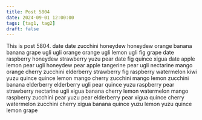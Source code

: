 ```yaml
---
title: Post 5804
date: 2024-09-01 12:00:00
tags: [tag1, tag2]
draft: false
---
```

This is post 5804.
date
date
zucchini
honeydew
honeydew
orange
banana
banana
grape
ugli
ugli
orange
orange
ugli
lemon
ugli
fig
grape
date
raspberry
honeydew
strawberry
yuzu
pear
date
fig
quince
xigua
date
apple
lemon
pear
ugli
honeydew
pear
apple
tangerine
pear
ugli
nectarine
mango
orange
cherry
zucchini
elderberry
strawberry
fig
raspberry
watermelon
kiwi
yuzu
quince
quince
lemon
mango
cherry
zucchini
mango
lemon
zucchini
banana
elderberry
elderberry
ugli
pear
quince
yuzu
raspberry
pear
strawberry
nectarine
ugli
xigua
banana
cherry
lemon
watermelon
mango
raspberry
zucchini
pear
yuzu
pear
elderberry
pear
xigua
quince
cherry
watermelon
zucchini
cherry
xigua
banana
quince
yuzu
lemon
yuzu
quince
lemon
grape
